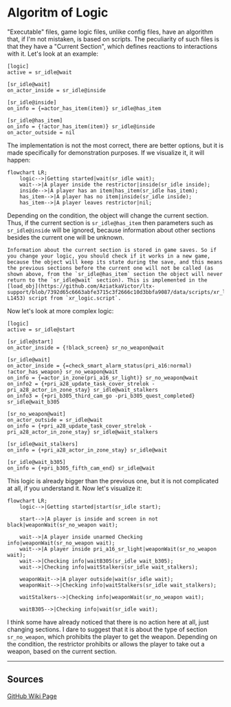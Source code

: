 # Algoritm of Logic

"Executable" files, game logic files, unlike config files, have an algorithm that, if I'm not mistaken, is based on scripts. The peculiarity of such files is that they have a "Current Section", which defines reactions to interactions with it. Let's look at an example:

```ini,lang=LTX
[logic]
active = sr_idle@wait

[sr_idle@wait]
on_actor_inside = sr_idle@inside

[sr_idle@inside]
on_info = {=actor_has_item(item)} sr_idle@has_item

[sr_idle@has_item]
on_info = {!actor_has_item(item)} sr_idle@inside
on_actor_outside = nil
```

The implementation is not the most correct, there are better options, but it is made specifically for demonstration purposes. If we visualize it, it will happen:

```mermaid
flowchart LR;
    logic-->|Getting started|wait(sr_idle wait);
    wait-->|A player inside the restrictor|inside(sr_idle inside);
    inside-->|A player has an item|has_item(sr_idle has_item);
    has_item-->|A player has no item|inside(sr_idle inside);
    has_item-->|A player leaves restrictor|nil;
```

Depending on the condition, the object will change the current section. Thus, if the current section is `sr_idle@has_item` then parameters such as `sr_idle@inside` will be ignored, because information about other sections besides the current one will be unknown.

```admonish warning title="Important!"
Information about the current section is stored in game saves. So if you change your logic, you should check if it works in a new game, because the object will keep its state during the save, and this means the previous sections before the current one will not be called (as shown above, from the `sr_idle@has_item` section the object will never return to the `sr_idle@wait` section). This is implemented in the [load_obj](https://github.com/AziatkaVictor/ltx-support/blob/7392d65c6663abfe3715c3f2666c10d3bbfa9087/data/scripts/xr_logic.script#L1400-L1453) script from `xr_logiс.script`.
```

Now let's look at more complex logic:

```ini,lang=LTX
[logic]
active = sr_idle@start

[sr_idle@start]
on_actor_inside = {!black_screen} sr_no_weapon@wait

[sr_idle@wait]
on_actor_inside = {=check_smart_alarm_status(pri_a16:normal) !actor_has_weapon} sr_no_weapon@wait
on_info = {=actor_in_zone(pri_a16_sr_light)} sr_no_weapon@wait
on_info2 = {+pri_a28_update_task_cover_strelok -pri_a28_actor_in_zone_stay} sr_idle@wait_stalkers
on_info3 = {+pri_b305_third_cam_go -pri_b305_quest_completed} sr_idle@wait_b305

[sr_no_weapon@wait]
on_actor_outside = sr_idle@wait
on_info = {+pri_a28_update_task_cover_strelok -pri_a28_actor_in_zone_stay} sr_idle@wait_stalkers

[sr_idle@wait_stalkers]
on_info = {+pri_a28_actor_in_zone_stay} sr_idle@wait

[sr_idle@wait_b305]
on_info = {+pri_b305_fifth_cam_end} sr_idle@wait
```

This logic is already bigger than the previous one, but it is not complicated at all, if you understand it. Now let's visualize it:

```mermaid
flowchart LR;
    logic-->|Getting started|start(sr_idle start);

    start-->|A player is inside and screen in not black|weaponWait(sr_no_weapon wait);

    wait-->|A player inside unarmed Checking info|weaponWait(sr_no_weapon wait);
    wait-->|A player inside pri_a16_sr_light|weaponWait(sr_no_weapon wait);
    wait-->|Checking info|waitB305(sr_idle wait_b305);
    wait-->|Checking info|waitStalkers(sr_idle wait_stalkers);

    weaponWait-->|A player outside|wait(sr_idle wait);
    weaponWait-->|Checking info|waitStalkers(sr_idle wait_stalkers);

    waitStalkers-->|Checking info|weaponWait(sr_no_weapon wait);

    waitB305-->|Checking info|wait(sr_idle wait);
```

I think some have already noticed that there is no action here at all, just changing sections. I dare to suggest that it is about the type of section `sr_no_weapon`, which prohibits the player to get the weapon. Depending on the condition, the restrictor prohibits or allows the player to take out a weapon, based on the current section.

___

## Sources

[GitHub Wiki Page](https://github.com/AziatkaVictor/ltx-support/wiki/Algoritm-of-Logic)
